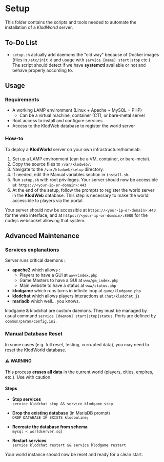# Setup

This folder contains the scripts and tools needed to automate the installation of a _KlodWorld_ server.

## To-Do List

- `setup.sh` actually add daemons the "old way" because of Docker images (files in `/etc/init.d` and usage with `service [name] start|stop` etc.) The script should detect if we have **systemctl** available or not and behave properly according to.

## Usage

### Requirements

- A working LAMP environment (Linux + Apache + MySQL + PHP)
  - Can be a virtual machine, container (CT), or bare-metal server
- Root access to install and configure services
- Access to the KlodWeb database to register the world server

### How-to

To deploy a **KlodWorld** server on your own infrastructure/homelab:
1. Set up a LAMP environment (can be a VM, container, or bare-metal).
2. Copy the source files to `/var/klodweb/`.
3. Navigate to the `/var/klodweb/setup` directory.
4. If needed, edit the Manual variables section in `install.sh`.
5. Run `setup.sh` with root privileges.
Your server should now be accessible at: `https://<your-ip-or-domain>:443`
6. At the end of the setup, follow the prompts to register the world server in the **KlodWeb** database. This step is necessary to make the world accessible to players via the portal.

Your server should now be accessible at `https://<your-ip-or-domain>:443` for the web interface, and at `https://<your-ip-or-domain>:8080` for the nodejs websocket allowing that system. 

## Advanced Maintenance

### Services explanations

Server runs critical daemons : 
- **apache2** which allows :
  - Players to have a GUI at `www/index.php`
  - Game Masters to have a GUI at `www/gm_index.php`
  - Main website to have a status at `www/status.php`
- **klodgame** which runs turns in infinite loop at `game/klodgame.php`
- **klodchat** which allows players interactions at `chat/klodchat.js`
- **mariadb** which well... you knows.

klodgame & klodchat are custom daemons. They must be managed by usual command `service [daemon] start|stop|status`. Ports are defined by `common/param/config.ini`.

### Manual Database Reset

In some cases (e.g. full reset, testing, corrupted data), you may need to reset the KlodWorld database.

#### ⚠️ WARNING

This process **erases all data** in the current world (players, cities, empires, etc.). Use with caution.

#### Steps

- **Stop services**  
  `service klodchat stop && service klodgame stop`

- **Drop the existing database** (in MariaDB prompt)  
  `DROP DATABASE IF EXISTS klodonline;`

- **Recreate the database from schema**  
  `mysql < worldserver.sql`

- **Restart services**  
  `service klodchat restart && service klodgame restart`

Your world instance should now be reset and ready for a clean start.
